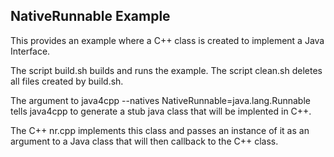 
NativeRunnable Example
----------------------

This provides an example where a C++ class is created to implement a Java Interface.

The script build.sh builds and runs the example.
The script clean.sh deletes all files created by build.sh.

The argument to java4cpp --natives NativeRunnable=java.lang.Runnable tells java4cpp to generate a stub java class that will be implented in C++.  

The C++ nr.cpp implements this class and passes an instance of it as an argument to a Java class that will then callback to the C++ class.

